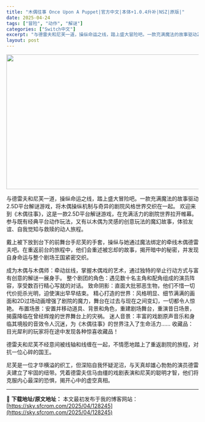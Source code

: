```yaml
---
title: "木偶往事 Once Upon A Puppet|官方中文|本体+1.0.4升补|NSZ|原版|"
date: 2025-04-24
tags: ["冒险", "动作", "解谜"]
categories: ["Switch中文"]
excerpt: "与德雷夫和尼芙一道，操纵命运之线，踏上盛大冒险吧。一款充满魔法的故事驱动2.5D平台解谜游戏，将木偶操纵机制与奇异的剧院风格世界交织在一起。 欢迎来到《木偶往事》，这是一款2.5D平台解谜游戏，在充满活力的剧院世界拉开帷幕。参与既有经典平台动作玩法，又有以木偶为灵感的创意玩法的魔幻故事，体验友谊、自&hellip;"
layout: post
---
```


<img class="aligncenter size-full wp-image-128224" src="https://sky.sfcrom.com/wp-content/uploads/2025/04/2025042406384330.webp" alt="" width="616" height="353" />

与德雷夫和尼芙一道，操纵命运之线，踏上盛大冒险吧。一款充满魔法的故事驱动2.5D平台解谜游戏，将木偶操纵机制与奇异的剧院风格世界交织在一起。
欢迎来到《木偶往事》，这是一款2.5D平台解谜游戏，在充满活力的剧院世界拉开帷幕。参与既有经典平台动作玩法，又有以木偶为灵感的创意玩法的魔幻故事，体验友谊、自我觉知与救赎的动人旅程。

戴上被下放到台下的前舞台手尼芙的手套，操纵与她通过魔法绑定的牵线木偶德雷夫吧。在重返前台的旅程中，他们会重述被忘却的故事，揭开暗中的秘密，并发现自身命运与整个剧场王国紧密交织。

成为木偶与木偶师：牵动丝线，掌握木偶戏的艺术，通过独特的举止行动方式与富有创意的解谜一展身手。
整个剧团的角色：遇见数十名主角和配角组成的演员阵容，享受数百行精心写就的对话。
致命阴影：直面大批邪恶生物，他们不惜一切代价扼杀光明，迫使演出早早结束。
精心打造的世界：风格明显、细节满满的画面和2D过场动画增强了剧院的魔力，舞台在过去与现在之间变幻，一切都令人惊艳。
布置场景：安置并移动道具、背景和角色，重建剧场舞台，重演昔日场景，揭露降临在曾经辉煌的世界舞台上的灾祸。
迷人音景：丰富的戏剧原声音乐和身临其境般的音效令人沉迷，为《木偶往事》的世界注入了生命活力……
收藏品：目光犀利的玩家将在途中发现各种惊喜收藏品！

德雷夫和尼芙不经意间被线轴和线缠在一起，不情愿地踏上了重返剧院的旅程，对抗一位心碎的国王。

尼芙是一位才华横溢的织工，但深陷自我怀疑泥沼，与天真却雄心勃勃的演员德雷夫建立了牢固的纽带。凭着德雷夫信马由缰的戏剧表演和尼芙的聪明才智，他们将克服内心最深的恐惧，揭开心中的虚空真相。

---
📖 **下载地址/原文地址：** 本文最初发布于我的博客网站：[https://sky.sfcrom.com/2025/04/128245](https://sky.sfcrom.com/2025/04/128245)
